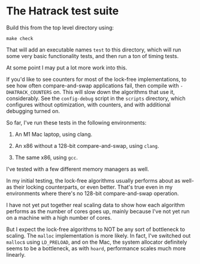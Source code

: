 # The Hatrack test suite

Build this from the top level directory using:
```
make check
```

That will add an executable names `test` to this directory, which will
run some very basic functionality tests, and then run a ton of timing
tests.

At some point I may put a lot more work into this.

If you'd like to see counters for most of the lock-free
implementations, to see how often compare-and-swap applications fail,
then compile with `-DHATRACK_COUNTERS` on. This will slow down the
algorithms that use it, considerably.  See the `config-debug` script
in the `scripts` directory, which configures without optimization,
with counters, and with additional debugging turned on.

So far, I've run these tests in the following environments:

1) An M1 Mac laptop, using clang.

2) An x86 without a 128-bit compare-and-swap, using `clang`.

3) The same x86, using `gcc`.

I've tested with a few different memory managers as well.

In my initial testing, the lock-free algorithms usually performs about
as well-as their locking counterparts, or even better. That's true
even in my environments where there's no 128-bit compare-and-swap
operation.

I have not yet put together real scaling data to show how each
algorithm performs as the number of cores goes up, mainly because I've
not yet run on a machine with a high number of cores.

But I expect the lock-free algorithms to NOT be any sort of bottleneck
to scaling. The `malloc` implementation is more likely. In fact, I've
switched out `malloc`s using `LD_PRELOAD`, and on the Mac, the system
allocator definitely seems to be a bottleneck, as with `hoard`,
performance scales much more linearly.